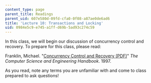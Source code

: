 ```yaml
---
content_type: page
parent_title: Readings
parent_uid: 607e580d-09fd-cfa0-0f08-a87ae0de6ad6
title: 'Lecture 10: Transactions and Locking'
uid: 0984e5c9-e745-a1ff-d69b-5ad93c274c59
---
```


In this class, we will begin our discussion of concurrency control and recovery. To prepare for this class, please read:

Franklin, Michael. "[Concurrency Control and Recovery (PDF)](https://courses.cs.washington.edu/courses/cse544/11wi/papers/franklin97.pdf)" _The Computer Science and Engineering Handbook_. 1997. 

As you read, note any terms you are unfamiliar with and come to class prepared to ask questions!